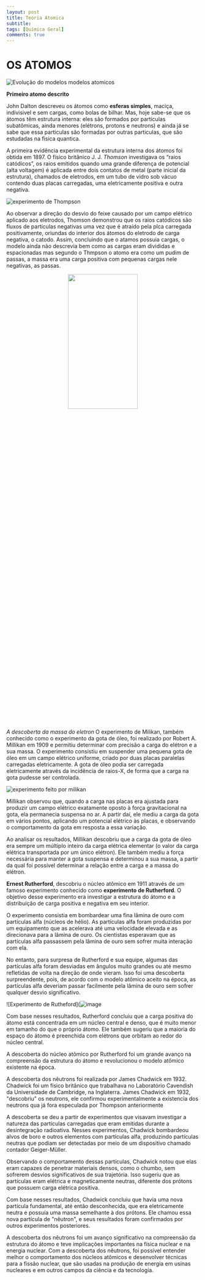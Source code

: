 ```yaml
---
layout: post
title: Teoria Atomica
subtitle: 
tags: [Química Geral]
comments: true
---
```


# OS ATOMOS 

![Evolução do modelos modelos atomicos](https://ead.cesmac.edu.br/hubfs/evolucao%20dos%20modelos%20atomicos.webp)

**Primeiro atomo descrito**

John Dalton descreveu os átomos como **esferas simples**, maciça, indivisivel e sem cargas, como bolas de bilhar. Mas, hoje sabe-se que os átomos têm estrutura interna: eles são formados por partículas subatômicas, ainda menores (elétrons, protons e neutrons) e ainda já se sabe que essa particulas são formadas por outras particulas, que são estudadas na fisica quantica.

A primeira evidência experimental da estrutura interna dos átomos foi obtida em 1897. O físico britânico J. J. *Thomson* investigava os “raios catódicos”, os raios emitidos quando uma grande diferença de potencial (alta voltagem) é aplicada entre dois contatos de metal (parte inicial da estrutura), chamados de eletrodos, em um tubo de vidro sob vácuo contendo duas placas carregadas, uma eletricamente positiva e outra negativa.

![experimento de Thompson](https://upload.wikimedia.org/wikipedia/commons/d/d7/JJ_Thomson_exp2.png)

Ao observar a direção do desvio do feixe causado por um campo elétrico aplicado aos eletrodos, Thomson demonstrou que os raios catódicos são fluxos de partículas negativas uma vez que é atraído pela plca carregada positivamente, oriundas do interior dos átomos do eletrodo de carga negativa, o catodo. Assim, concluindo que o atamos possuia cargas, o modelo ainda não descrevia bem como as cargas eram divididas e espacionadas mas segundo o Thmpson o atomo era como um pudim de passas, a massa era uma carga positiva com pequenas cargas nele negativas, as passas.

<center>
<img src="https://upload.wikimedia.org/wikipedia/commons/thumb/f/ff/Plum_pudding_atom.svg/1200px-Plum_pudding_atom.svg.png"  width="60%" height="30%">
</center>

*A descoberta da massa do eletron*
O experimento de Milikan, também conhecido como o experimento da gota de óleo, foi realizado por Robert A. Millikan em 1909 e permitiu determinar com precisão a carga do elétron e a sua massa.
O experimento consistiu em suspender uma pequena gota de óleo em um campo elétrico uniforme, criado por duas placas paralelas carregadas eletricamente. A gota de óleo podia ser carregada eletricamente através da incidência de raios-X, de forma que a carga na gota pudesse ser controlada.

![experimento feito por milikan](https://d23vy2bv3rsfba.cloudfront.net/questoes_imagens/0_ae9a3c008694924b7b5d531b20b979e9_150476.jpg.jpeg)

Millikan observou que, quando a carga nas placas era ajustada para produzir um campo elétrico exatamente oposto à força gravitacional na gota, ela permanecia suspensa no ar. A partir daí, ele mediu a carga da gota em vários pontos, aplicando um potencial elétrico às placas, e observando o comportamento da gota em resposta a essa variação.

Ao analisar os resultados, Millikan descobriu que a carga da gota de óleo era sempre um múltiplo inteiro da carga elétrica elementar (o valor da carga elétrica transportada por um único elétron). Ele também mediu a força necessária para manter a gota suspensa e determinou a sua massa, a partir da qual foi possível determinar a relação entre a carga e a massa do elétron.

  **Ernest Rutherford**, descobriu o núcleo atômico em 1911 através de um famoso experimento conhecido como **experimento de Rutherford**. O objetivo desse experimento era investigar a estrutura do átomo e a distribuição de carga positiva e negativa em seu interior.

O experimento consistia em bombardear uma fina lâmina de ouro com partículas alfa (núcleos de hélio). As partículas alfa foram produzidas por um equipamento que as acelerava até uma velocidade elevada e as direcionava para a lâmina de ouro. Os cientistas esperavam que as partículas alfa passassem pela lâmina de ouro sem sofrer muita interação com ela.

No entanto, para surpresa de Rutherford e sua equipe, algumas das partículas alfa foram desviadas em ângulos muito grandes ou até mesmo refletidas de volta na direção de onde vieram. Isso foi uma descoberta surpreendente, pois, de acordo com o modelo atômico aceito na época, as partículas alfa deveriam passar facilmente pela lâmina de ouro sem sofrer qualquer desvio significativo.

![Experimento de Rutheford](![image](https://user-images.githubusercontent.com/126131203/234468791-ae25634d-7552-4ac9-ae45-fb5cc53c257d.png)

Com base nesses resultados, Rutherford concluiu que a carga positiva do átomo está concentrada em um núcleo central e denso, que é muito menor em tamanho do que o próprio átomo. Ele também sugeriu que a maioria do espaço do átomo é preenchida com elétrons que orbitam ao redor do núcleo central.

A descoberta do núcleo atômico por Rutherford foi um grande avanço na compreensão da estrutura do átomo e revolucionou o modelo atômico existente na época.

A descoberta dos nêutrons foi realizada por James Chadwick em 1932. Chadwick foi um físico britânico que trabalhava no Laboratório Cavendish da Universidade de Cambridge, na Inglaterra. James Chadwick em 1932, "descobriu" os neutrons, ele confirmou experimentalmente a existencia dos neutrons qua já fora especulada por Thompson anteriormente

A descoberta se deu a partir de experimentos que visavam investigar a natureza das partículas carregadas que eram emitidas durante a desintegração radioativa. Nesses experimentos, Chadwick bombardeou alvos de boro e outros elementos com partículas alfa, produzindo partículas neutras que podiam ser detectadas por meio de um dispositivo chamado contador Geiger-Müller.

Observando o comportamento dessas partículas, Chadwick notou que elas eram capazes de penetrar materiais densos, como o chumbo, sem sofrerem desvios significativos de sua trajetória. Isso sugeriu que as partículas eram elétrica e magneticamente neutras, diferente dos prótons que possuem carga elétrica positiva.

Com base nesses resultados, Chadwick concluiu que havia uma nova partícula fundamental, até então desconhecida, que era eletricamente neutra e possuía uma massa semelhante à dos prótons. Ele chamou essa nova partícula de "nêutron", e seus resultados foram confirmados por outros experimentos posteriores.

A descoberta dos nêutrons foi um avanço significativo na compreensão da estrutura do átomo e teve implicações importantes na física nuclear e na energia nuclear. Com a descoberta dos nêutrons, foi possível entender melhor o comportamento dos núcleos atômicos e desenvolver técnicas para a fissão nuclear, que são usadas na produção de energia em usinas nucleares e em outros campos da ciência e da tecnologia.
